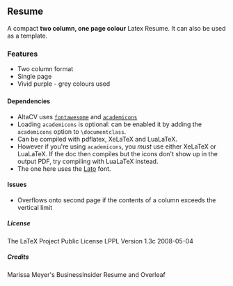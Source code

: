 ## Resume

A compact **two column, one page colour** Latex Resume. It can also be used as a template. 

### Features

* Two column format
* Single page 
* Vivid purple - grey colours used

### 



#### Dependencies
* AltaCV uses [`fontawesome`](http://www.ctan.org/pkg/fontawesome) and [`academicons`](http://www.ctan.org/pkg/academicons)
* Loading `academicons` is optional: can be enabled it by adding the `academicons` option to `\documentclass`.
* Can be compiled with pdflatex, XeLaTeX and LuaLaTeX.
* However if you're using `academicons`, you _must_ use either XeLaTeX or LuaLaTeX. If the doc then compiles but the icons don't show up in the output PDF, try compiling with LuaLaTeX instead.
* The one here uses the [Lato](http://www.latofonts.com/lato-free-fonts/) font.

#### Issues
* Overflows onto second page if the contents of a column exceeds the vertical limit

##### License 

The LaTeX Project Public License
LPPL Version 1.3c 2008-05-04

##### Credits
 Marissa Meyer's BusinessInsider Resume and Overleaf


